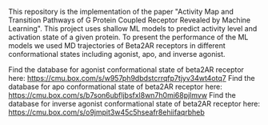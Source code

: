This repository is the implementation of the paper "Activity Map and Transition Pathways of G Protein Coupled Receptor Revealed by Machine Learning". This project uses shallow ML models to predict activity level and activation state of a given protein. To present the performance of the ML models we used MD trajectories of Beta2AR receptors in different conformational states including agonist, apo, and inverse agonist.

Find the database for agonist conformational state of beta2AR receptor here: 
https://cmu.box.com/s/w957ph9dbdstcrrqfp7tjyv34wt4otq7
Find the database for apo conformational state of beta2AR receptor here: 
https://cmu.box.com/s/b7son6ubfljbsfxl8wn7h0mi68pjlmvw
Find the database for inverse agonist conformational state of beta2AR receptor here: 
https://cmu.box.com/s/o9jmpit3w45c5hseafr8ehiifaqrbheb


